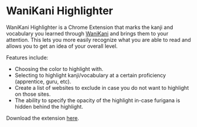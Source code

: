 # WaniKani Highlighter

WaniKani Highlighter is a Chrome Extension that marks the kanji and vocabulary you learned through [WaniKani](https://www.wanikani.com/) and brings them to your attention. This lets you more easily recognize what you are able to read and allows you to get an idea of your overall level.

Features include:

* Choosing the color to highlight with.
* Selecting to highlight kanji/vocabulary at a certain proficiency (apprentice, guru, etc).
* Create a list of websites to exclude in case you do not want to highlight on those sites.
* The ability to specify the opacity of the highlight in-case furigana is hidden behind the highlight.

Download the extension [here](https://chrome.google.com/webstore/detail/wanikani-highlighter/hombnkakdkackepmkogeoldikgigfeoh).
